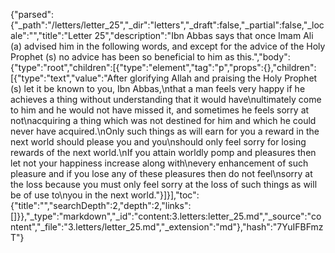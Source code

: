 {"parsed":{"_path":"/letters/letter_25","_dir":"letters","_draft":false,"_partial":false,"_locale":"","title":"Letter 25","description":"Ibn Abbas says that once Imam Ali (a) advised him in the following words, and except for the advice of the Holy Prophet (s) no advice has been so beneficial to him as this.","body":{"type":"root","children":[{"type":"element","tag":"p","props":{},"children":[{"type":"text","value":"After glorifying Allah and praising the Holy Prophet (s) let it be known to you, Ibn Abbas,\nthat a man feels very happy if he achieves a thing without understanding that it would have\nultimately come to him and he would not have missed it, and sometimes he feels sorry at not\nacquiring a thing which was not destined for him and which he could never have acquired.\nOnly such things as will earn for you a reward in the next world should please you and you\nshould only feel sorry for losing rewards of the next world.\nIf you attain worldly pomp and pleasures then let not your happiness increase along with\nevery enhancement of such pleasure and if you lose any of these pleasures then do not feel\nsorry at the loss because you must only feel sorry at the loss of such things as will be of use to\nyou in the next world."}]}],"toc":{"title":"","searchDepth":2,"depth":2,"links":[]}},"_type":"markdown","_id":"content:3.letters:letter_25.md","_source":"content","_file":"3.letters/letter_25.md","_extension":"md"},"hash":"7YuIFBFmzT"}